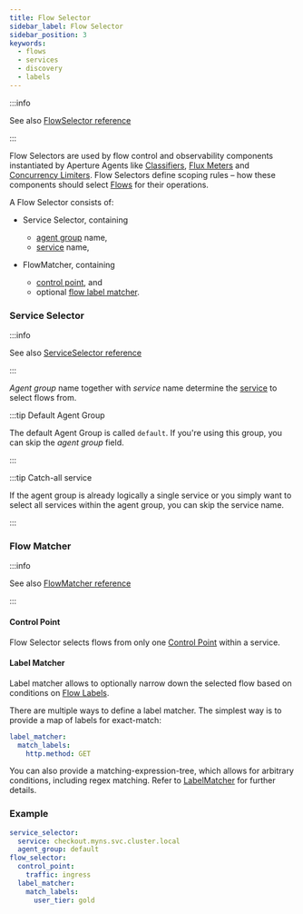 ```yaml
---
title: Flow Selector
sidebar_label: Flow Selector
sidebar_position: 3
keywords:
  - flows
  - services
  - discovery
  - labels
---
```


:::info

See also
[FlowSelector reference](/references/configuration/policy.md#v1-flow-selector)

:::

Flow Selectors are used by flow control and observability components
instantiated by Aperture Agents like [Classifiers][classifier], [Flux
Meters][flux-meter] and [Concurrency Limiters][cl]. Flow Selectors define
scoping rules – how these components should select [Flows][flow] for their
operations.

A Flow Selector consists of:

- Service Selector, containing

  - [agent group][agent-group] name,
  - [service][service] name,

- FlowMatcher, containing
  - [control point][control-point], and
  - optional [flow label matcher](#label-matcher).

### Service Selector

:::info

See also
[ServiceSelector reference](/references/configuration/policy.md#v1-service-selector)

:::

_Agent group_ name together with _service_ name determine the [service][service]
to select flows from.

:::tip Default Agent Group

The default Agent Group is called `default`. If you're using this group, you can
skip the _agent group_ field.

:::

:::tip Catch-all service

If the agent group is already logically a single service or you simply want to
select all services within the agent group, you can skip the service name.

:::

### Flow Matcher

:::info

See also
[FlowMatcher reference](/references/configuration/policy.md#v1-flow-matcher)

:::

#### Control Point

Flow Selector selects flows from only one [Control Point][control-point] within
a service.

#### Label Matcher

Label matcher allows to optionally narrow down the selected flow based on
conditions on [Flow Labels][label].

There are multiple ways to define a label matcher. The simplest way is to
provide a map of labels for exact-match:

```yaml
label_matcher:
  match_labels:
    http.method: GET
```

You can also provide a matching-expression-tree, which allows for arbitrary
conditions, including regex matching. Refer to [LabelMatcher][label-matcher] for
further details.

### Example

```yaml
service_selector:
  service: checkout.myns.svc.cluster.local
  agent_group: default
flow_selector:
  control_point:
    traffic: ingress
  label_matcher:
    match_labels:
      user_tier: gold
```

[flow]: /concepts/integrations/flow-control/flow-control.md#flow
[label]: /concepts/integrations/flow-control/flow-label.md
[control-point]:
  /concepts/integrations/flow-control/flow-control.md#control-point
[service]: /concepts/integrations/flow-control/service.md
[agent-group]: /concepts/integrations/flow-control/service.md#agent-group
[flux-meter]: /concepts/integrations/flow-control/flux-meter.md
[cl]: components/concurrency-limiter.md
[classifier]: /concepts/integrations/flow-control/flow-classifier.md
[label-matcher]: /references/configuration/policy.md#v1-label-matcher
